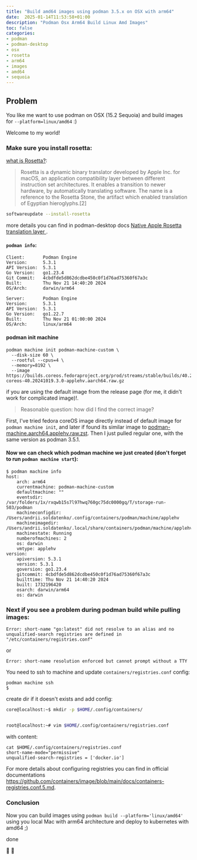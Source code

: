 ```yaml
---
title: "Build amd64 images using podman 3.5.x on OSX with arm64"
date:  2025-01-14T11:53:58+01:00
description: "Podman Osx Arm64 Build Linux Amd Images"
toc: false
categories:
- podman
- podman-desktop
- osx
- rosetta
- arm64
- images
- amd64
- sequoia
---
```




## Problem

You like me want to use podman on OSX (15.2 Sequoia) and build images for `--platform=linux/amd64` :) 

Welcome to my world!

### Make sure you install rosetta:

[what is Rosetta?](https://en.wikipedia.org/wiki/Rosetta_(software)):
>Rosetta is a dynamic binary translator developed by Apple Inc. for macOS, an application compatibility layer between different instruction set architectures. It enables a transition to newer hardware, by automatically translating software. The name is a reference to the Rosetta Stone, the artifact which enabled translation of Egyptian hieroglyphs.[2]

```bash
softwareupdate --install-rosetta
```

more details you can find in podman-desktop docs [Native Apple Rosetta translation layer
](https://podman-desktop.io/docs/podman/rosetta).


#### `podman info`:

```
Client:       Podman Engine
Version:      5.3.1
API Version:  5.3.1
Go Version:   go1.23.4
Git Commit:   4cbdfde5d862dcdbe450c0f1d76ad75360f67a3c
Built:        Thu Nov 21 14:40:20 2024
OS/Arch:      darwin/arm64

Server:       Podman Engine
Version:      5.3.1
API Version:  5.3.1
Go Version:   go1.22.7
Built:        Thu Nov 21 01:00:00 2024
OS/Arch:      linux/arm64
```

#### podman init machine

```
podman machine init podman-machine-custom \ 
  --disk-size 60 \
  --rootful --cpus=4 \
  --memory=8192 \
  --image https://builds.coreos.fedoraproject.org/prod/streams/stable/builds/40.20241019.3.0/aarch64/fedora-coreos-40.20241019.3.0-applehv.aarch64.raw.gz
```

if you are using the default image from the release page (for me, it didn't work for complicated image)!.

> Reasonable question: how did I find the correct image?

First, I've tried fedora coreOS image directly instead of default image for `podman machine init`, and later
if found its similar image to [podman-machine.aarch64.applehv.raw.zst](https://github.com/containers/podman/releases/download/v5.3.1/podman-machine.aarch64.applehv.raw.zst). 
Then I just pulled regular one, with the same version as podman 3.5.1.


#### Now we can check which podman machine we just created (don't forget to run `podman machine start`):

```
$ podman machine info
host:
    arch: arm64
    currentmachine: podman-machine-custom
    defaultmachine: ""
    eventsdir: /var/folders/1x/rxqwb15s7l97hwq760gc75dc0000gq/T/storage-run-503/podman
    machineconfigdir: /Users/andrii.soldatenko/.config/containers/podman/machine/applehv
    machineimagedir: /Users/andrii.soldatenko/.local/share/containers/podman/machine/applehv
    machinestate: Running
    numberofmachines: 2
    os: darwin
    vmtype: applehv
version:
    apiversion: 5.3.1
    version: 5.3.1
    goversion: go1.23.4
    gitcommit: 4cbdfde5d862dcdbe450c0f1d76ad75360f67a3c
    builttime: Thu Nov 21 14:40:20 2024
    built: 1732196420
    osarch: darwin/arm64
    os: darwin
```


### Next if you see a problem during podman build while pulling images:

```
Error: short-name "go:latest" did not resolve to an alias and no unqualified-search registries are defined in "/etc/containers/registries.conf"
```

or

```
Error: short-name resolution enforced but cannot prompt without a TTY
```


You need to ssh to machine and update `containers/registries.conf` config:

```
podman machine ssh
$ 
```

create dir if it doesn't exists and add config:

```bash
core@localhost:~$ mkdir -p $HOME/.config/containers/


root@localhost:~# vim $HOME/.config/containers/registries.conf
```

with content:


```
cat $HOME/.config/containers/registries.conf
short-name-mode="permissive"
unqualified-search-registries = ['docker.io']
```

For more details about configuring registries you can find in official documentations https://github.com/containers/image/blob/main/docs/containers-registries.conf.5.md.


### Conclusion

Now you can build images using `podman build --platform='linux/amd64'` using you local
Mac with arm64 architecture and deploy to kubernetes with amd64 ;) 

done 

:ice_cream:
:tada:
